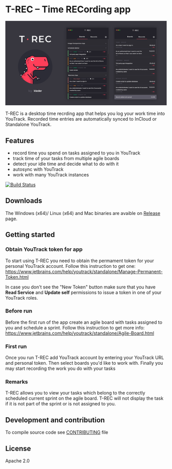 # T-REC – Time RECording app 

![T-Rec image](./t-rec.jpg)

T-REC is a desktop time recrding app that helps you log your work time into YouTrack. Recorded time entries are automatically synced to InCloud or Standalone YouTrack. 


## Features 
* record time you spend on tasks assigned to you in YouTrack
* track time of your tasks from multiple agile boards  
* detect your idle time and decide what to do with it
* autosync with YouTrack
* work with many YouTrack instances

[![Build Status](https://travis-ci.org/kleder/timetracker.svg?branch=master)](https://travis-ci.org/kleder/timetracker)

## Downloads 
The Windows (x64)/ Linux (x64) and Mac binaries are avaible on [Release](https://github.com/kleder/timetracker/releases/latest) page.

## Getting started

### Obtain YouTrack token for app 

To start using T-REC you need to obtain the permament token for your personal YouTrack account. Follow this instruction to get one: https://www.jetbrains.com/help/youtrack/standalone/Manage-Permanent-Token.html

In case you don't see the "New Token" button make sure that you have **Read Service** and **Update self** permissions to issue a token in one of your YouTrack roles.  

### Before run

Before the first run of the app create an agile board with tasks assigned to you and schedule a sprint. Follow this instruction to get more info: https://www.jetbrains.com/help/youtrack/standalone/Agile-Board.html

### First run

Once you run T-REC add YouTrack account by entering your YouTrack URL and personal token.
Then select boards you'd like to work with. Finally you may start recording the work you do with your tasks

### Remarks
T-REC allows you to view your tasks which belong to the correctly scheduled current sprint on the agile board. T-REC will not display the task if it is not part of the sprint or is not assigned to you.

## Development and contribution
To compile source code see [CONTRIBUTING](CONTRIBUTING.md) file

## License
Apache 2.0
